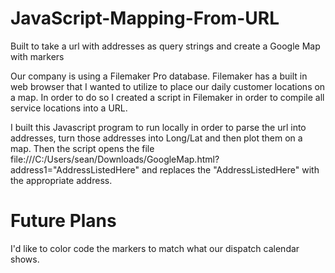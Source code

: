 # JavaScript-Mapping-From-URL
Built to take a url with addresses as query strings and create a Google Map with markers

Our company is using a Filemaker Pro database.  Filemaker has a built in web browser that I wanted to utilize to place our daily customer locations on a map. In order to do so I created a script in Filemaker in order to compile all service locations into a URL.  

I built this Javascript program to run locally in order to parse the url into addresses, turn those addresses into Long/Lat and then plot them on a map. Then the script opens the file file:///C:/Users/sean/Downloads/GoogleMap.html?address1="AddressListedHere" and replaces the "AddressListedHere" with the appropriate address.

# Future Plans
I'd like to color code the markers to match what our dispatch calendar shows.  
